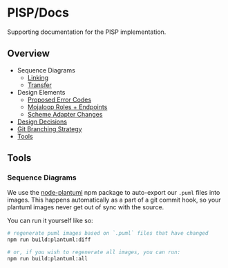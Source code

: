# PISP/Docs

Supporting documentation for the PISP implementation.

## Overview
- Sequence Diagrams
  - [Linking](./linking/README.md)
  - [Transfer](./transfer/README.md)
- Design Elements
  - [Proposed Error Codes](./error_codes.md)
  - [Mojaloop Roles + Endpoints](./roles_and_endpoints.md)
  - [Scheme Adapter Changes](./thirdparty_scheme_adapter_models.md)
- [Design Decisions](./design-decisions/README.md)
- [Git Branching Strategy](./git_branching.md)
- [Tools](#tools)


## Tools

### Sequence Diagrams

We use the [node-plantuml](https://github.com/markushedvall/node-plantuml#readme) npm package to auto-export our `.puml` files into images. This happens automatically as a part of a git commit hook, so your plantuml images never get out of sync with the source.

You can run it yourself like so:

```bash
# regenerate puml images based on `.puml` files that have changed
npm run build:plantuml:diff

# or, if you wish to regenerate all images, you can run:
npm run build:plantuml:all
```
